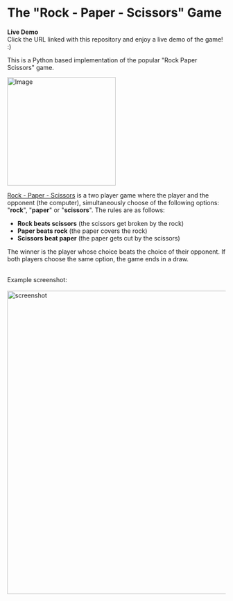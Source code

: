 # The "Rock - Paper - Scissors" Game

<b>Live Demo</b>
<br>
Click the URL linked with this repository and enjoy a live demo of the game! :)

<p>This is a Python based implementation of the popular "Rock Paper Scissors" game.</p>
<img alt ="Image" width="250px" src="https://i0.wp.com/www.thegamegal.com/wp-content/uploads/2012/01/Rock-paper-scissors.png?w=500&ssl=1"></img>

<p><a href="https://en.wikipedia.org/wiki/Rock_paper_scissors" target="_blank">Rock - Paper - Scissors</a> is a two player game where the player and the opponent (the computer), simultaneously choose of the 
following options: "<b>rock</b>", "<b>paper</b>" or "<b>scissors</b>". The rules are as follows:</p>

<ul>
  <li><b>Rock beats scissors</b> (the scissors get broken by the rock)</li>
  <li><b>Paper beats rock</b> (the paper covers the rock)</li>
  <li><b>Scissors beat paper</b> (the paper gets cut by the scissors)</li>
</ul>

<p>The winner is the player whose choice beats the choice of their opponent. If both players choose the same option, the game ends in a draw.</p>
<br>
<div>Example screenshot:</div>
<br>
<img alt="screenshot" width="700px" src="https://github.com/kimin8/RockPaperScissors-softuni/assets/126898516/8140c114-5113-4e83-9d40-066dd5bc3a0e"></img>

